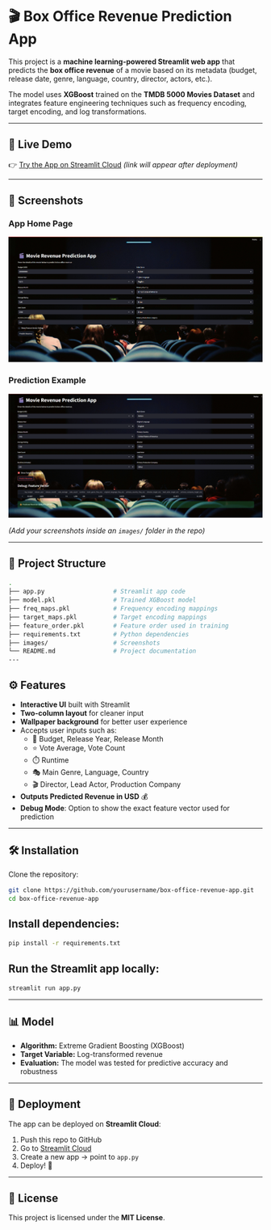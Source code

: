 # 🎬 Box Office Revenue Prediction App

This project is a **machine learning-powered Streamlit web app** that predicts the **box office revenue** of a movie based on its metadata (budget, release date, genre, language, country, director, actors, etc.).

The model uses **XGBoost** trained on the **TMDB 5000 Movies Dataset** and integrates feature engineering techniques such as frequency encoding, target encoding, and log transformations.  

---

## 🚀 Live Demo
👉 [Try the App on Streamlit Cloud](https://streamlit.io/cloud) *(link will appear after deployment)*  

---

## 📸 Screenshots  

### App Home Page
![App Home Screenshot](images/home_screenshot.png)  

### Prediction Example
![Prediction Example Screenshot](images/prediction_screenshot.png)  

*(Add your screenshots inside an `images/` folder in the repo)*  

---

## 📂 Project Structure

```bash
.
├── app.py                   # Streamlit app code
├── model.pkl                # Trained XGBoost model
├── freq_maps.pkl            # Frequency encoding mappings
├── target_maps.pkl          # Target encoding mappings
├── feature_order.pkl        # Feature order used in training
├── requirements.txt         # Python dependencies
├── images/                  # Screenshots
└── README.md                # Project documentation
---
```

## ⚙️ Features
- **Interactive UI** built with Streamlit  
- **Two-column layout** for cleaner input  
- **Wallpaper background** for better user experience  
- Accepts user inputs such as:  
  - 🎥 Budget, Release Year, Release Month  
  - ⭐ Vote Average, Vote Count  
  - ⏱️ Runtime  
  - 🎭 Main Genre, Language, Country  
  - 🎬 Director, Lead Actor, Production Company  
- **Outputs Predicted Revenue in USD** 💰  
- **Debug Mode**: Option to show the exact feature vector used for prediction  

---

## 🛠️ Installation

Clone the repository:
```bash
git clone https://github.com/yourusername/box-office-revenue-app.git
cd box-office-revenue-app
```

## Install dependencies:

```bash
pip install -r requirements.txt
```

## Run the Streamlit app locally:

```bash
streamlit run app.py
```
---

## 📊 Model
- **Algorithm:** Extreme Gradient Boosting (XGBoost)  
- **Target Variable:** Log-transformed revenue  
- **Evaluation:** The model was tested for predictive accuracy and robustness  

---

## 🚀 Deployment
The app can be deployed on **Streamlit Cloud**:

1. Push this repo to GitHub  
2. Go to [Streamlit Cloud](https://streamlit.io/cloud)  
3. Create a new app → point to `app.py`  
4. Deploy! 🎉  

---

## 📖 License
This project is licensed under the **MIT License**.  
